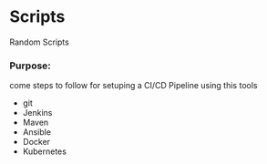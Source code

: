 # Scripts
Random Scripts

### Purpose:
come steps to follow for setuping a CI/CD Pipeline using this tools
- git
- Jenkins
- Maven
- Ansible
- Docker 
- Kubernetes
